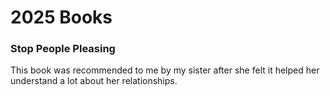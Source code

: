 # 2025 Books

### Stop People Pleasing
This book was recommended to me by my sister after she felt it helped her understand a lot about her relationships.
